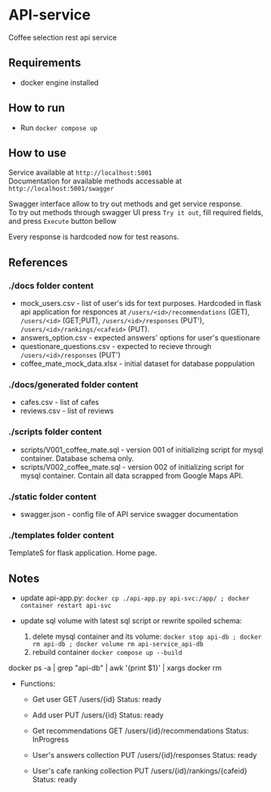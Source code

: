 # API-service
 Coffee selection rest api service

## Requirements
* docker engine installed

## How to run

* Run `docker compose up`

## How to use

Service available at `http://localhost:5001`  
Documentation for available methods accessable at `http://localhost:5001/swagger`  

Swagger interface allow to try out methods and get service response.  
To try out methods through swagger UI press `Try it out`, fill required fields, and press `Execute` button bellow  

Every response is hardcoded now for test reasons.

## References

### ./docs folder content

* mock_users.csv - list of user's ids for text purposes. Hardcoded in flask api application for responces at `/users/<id>/recommendations` (GET), `/users/<id>` (GET;PUT), `/users/<id>/responses` (PUT'), `/users/<id>/rankings/<cafeid>` (PUT).
* answers_option.csv - expected answers' options for user's questionare
* questionare_questions.csv - expected to recieve through `/users/<id>/responses` (PUT')
* coffee_mate_mock_data.xlsx - initial dataset for database poppulation

### ./docs/generated folder content

* cafes.csv - list of cafes
* reviews.csv - list of reviews

### ./scripts folder content

* scripts/V001_coffee_mate.sql - version 001 of initializing script for mysql container. Database schema only. 
* scripts/V002_coffee_mate.sql - version 002 of initializing script for mysql container. Contain all data scrapped from Google Maps API.

### ./static folder content

* swagger.json - config file of API service swagger documentation

### ./templates folder content

TemplateS for flask application. Home page.

## Notes

* update api-app.py:
  `docker cp ./api-app.py api-svc:/app/ ; docker container restart api-svc`

* update sql volume with latest sql script or rewrite spoiled schema:
  1. delete mysql container and its volume:
    `docker stop api-db ; docker rm api-db ; docker volume rm api-service_api-db`
  2. rebuild container
    `docker compose up --build`
    
docker ps -a | grep "api-db" | awk '{print $1}' | xargs docker rm


* Functions:

  * Get user
    GET /users/{id}
    Status: ready

  * Add user
    PUT /users/{id}
    Status: ready

  * Get recommendations
    GET /users/{id}/recommendations
    Status: InProgress

  * User's answers collection
    PUT /users/{id}/responses
    Status: ready

  * User's cafe ranking collection
    PUT /users/{id}/rankings/{cafeid} 
    Status: ready